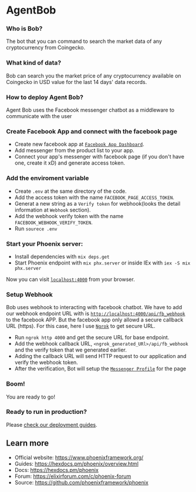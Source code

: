 # AgentBob

### Who is Bob?
The bot that you can command to search the market data of any cryptocurrency from Coingecko.

### What kind of data?
Bob can search you the market price of any cryptocurrency available on Coingecko in USD value for the last 14 days' data records.

### How to deploy Agent Bob?
Agent Bob uses the Facebook messenger chatbot as a middleware to communicate with the user
 
### Create Facebook App and connect with the facebook page
  * Create new facebook app at [`Facebook App Dashboard`](https://developers.facebook.com/apps/).
  * Add messenger from the product list to your app.
  * Connect your app's messenger with facebook page (if you don't have one,  create it xD) and generate access token.
  
### Add the enviroment variable
  * Create `.env` at the same directory of the code.
  * Add the access token with the name `FACEBOOK_PAGE_ACCESS_TOKEN`.
  * Generat a new string as a `Verify token` for webhook(looks the detail information at `Webhook` section).
  * Add the webhook verify token with the name `FACEBOOK_WEBHOOK_VERIFY_TOKEN`.
  * Run `sourece .env` 
  
### Start your Phoenix server: 

  * Install dependencies with `mix deps.get`
  * Start Phoenix endpoint with `mix phx.server` or inside IEx with `iex -S mix phx.server`

Now you can visit [`localhost:4000`](http://localhost:4000) from your browser.
  
### Setup Webhook
Bob uses webhook to interacting with facebook chatbot. We have to add our webhook endpoint URL with is [`http://localhost:4000/api/fb_webhook`](http://localhost:4000/api/fb_webhook) to the facebook APP. But the facebook app only allowd a secure callback URL (https). For this case, here I use [`Ngrok`](https://ngrok.com/) to get secure URL. 
  
  * Run `ngrok http 4000` and get the secure URL for base endpoint.
  * Add the webhook callback URL, `<ngrok_generated_URl>/api/fb_webhook` and the verify token that we generated earlier.
  * Adding the callback URL will send HTTP request to our application and verify the webhook token.
  * After the verification, Bot will setup the [`Messenger Profile`](https://developers.facebook.com/docs/messenger-platform/reference/messenger-profile-api) for the page
 
### Boom!
You are ready to go! 

### Ready to run in production? 
Please [check our deployment guides](https://hexdocs.pm/phoenix/deployment.html).

## Learn more

  * Official website: https://www.phoenixframework.org/
  * Guides: https://hexdocs.pm/phoenix/overview.html
  * Docs: https://hexdocs.pm/phoenix
  * Forum: https://elixirforum.com/c/phoenix-forum
  * Source: https://github.com/phoenixframework/phoenix
